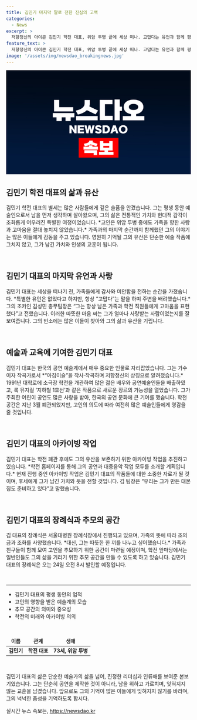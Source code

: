 ```yaml
---
title: 김민기 마지막 말로 전한 진심의 고백
categories:
  - News
excerpt: >
  저항정신의 아이콘 김민기 학전 대표, 위암 투병 끝에 세상 떠나. 고맙다는 유언과 함께 평생 예술인 지원에 힘썼던 그의 삶을 기리며, 학전은 조의금과 조화를 정중히 사양하고 추모공간을 마련했다.
feature_text: >
  저항정신의 아이콘 김민기 학전 대표, 위암 투병 끝에 세상 떠나. 고맙다는 유언과 함께 평생 예술인 지원에 힘썼던 그의 삶을 기리며, 학전은 조의금과 조화를 정중히 사양하고 추모공간을 마련했다.
image: '/assets/img/newsdao_breakingnews.jpg'
---
```


<p><img src="/assets/img/newsdao_breakingnews.jpg" alt="koreaapp 속보" /></p>

<h2 data-ke-size="size26">김민기 학전 대표의 삶과 유산</h2>

<p data-ke-size="size16">김민기 학전 대표의 별세는 많은 사람들에게 깊은 슬픔을 안겼습니다. 그는 평생 동안 예술인으로서 남을 먼저 생각하며 살아왔으며, 그의 삶은 전통적인 가치와 현대적 감각이 조화롭게 어우러진 특별한 여정이었습니다. *고인은 위암 투병 중에도 가족을 향한 사랑과 고마움을 절대 놓치지 않았습니다.* 가족과의 마지막 순간까지 함께했던 그의 이야기는 많은 이들에게 감동을 주고 있습니다. 영원히 기억될 그의 유산은 단순한 예술 작품에 그치지 않고, 그가 남긴 가치와 인생의 교훈이 됩니다.</p>

<p data-ke-size="size16">&nbsp;</p>

<h2 data-ke-size="size26">김민기 대표의 마지막 유언과 사랑</h2>

<p data-ke-size="size16">김민기 대표는 세상을 떠나기 전, 가족들에게 감사와 미안함을 전하는 순간을 가졌습니다. *특별한 유언은 없었다고 하지만, 항상 “고맙다”는 말을 하며 주변을 배려했습니다.* 그의 조카인 김성민 총무팀장은 “그는 항상 남은 가족과 학전 직원들에게 고마움을 표현했다”고 전했습니다. 이러한 따뜻한 마음 씨는 그가 얼마나 사랑받는 사람이었는지를 잘 보여줍니다. 그의 빈소에는 많은 이들이 찾아와 그의 삶과 유산을 기립니다.</p>

<p data-ke-size="size16">&nbsp;</p>

<h2 data-ke-size="size26">예술과 교육에 기여한 김민기 대표</h2>

<p data-ke-size="size16">김민기 대표는 한국의 공연 예술계에서 매우 중요한 인물로 자리잡았습니다. 그는 가수이자 작곡가로서 *“아침이슬”을 작사·작곡하며 저항정신의 상징으로 알려졌습니다.* 1991년 대학로에 소극장 학전을 개관하여 많은 젊은 배우와 공연예술인들을 배출하였고, 록 뮤지컬 ‘지하철 1호선’과 같은 작품으로 새로운 장르의 가능성을 열었습니다. 그가 주최한 어린이 공연도 많은 사랑을 받아, 한국의 공연 문화에 큰 기여를 했습니다. 학전 공간은 지난 3월 폐관되었지만, 고인의 의도에 따라 여전히 많은 예술인들에게 영감을 줄 것입니다.</p>

<p data-ke-size="size16">&nbsp;</p>

<h2 data-ke-size="size26">김민기 대표의 아카이빙 작업</h2>

<p data-ke-size="size16">김민기 대표는 학전 폐관 후에도 그의 유산을 보존하기 위한 아카이빙 작업을 추진하고 있습니다. *학전 홈페이지를 통해 그의 공연과 대중음악 작업 모두를 소개할 계획입니다.* 현재 진행 중인 아카이빙 작업은 김민기 대표의 작품들에 대한 소중한 자료가 될 것이며, 후세에게 그가 남긴 가치와 뜻을 전할 것입니다. 김 팀장은 “우리는 그가 만든 대본집도 준비하고 있다”고 말했습니다.</p>

<p data-ke-size="size16">&nbsp;</p>

<h2 data-ke-size="size26">김민기 대표의 장례식과 추모의 공간</h2>

<p data-ke-size="size16">김 대표의 장례식은 서울대병원 장례식장에서 진행되고 있으며, 가족의 뜻에 따라 조의금과 조화를 사양했습니다. *대신, 그는 따뜻한 한 끼를 나누고 싶어했습니다.* 가족과 친구들이 함께 모여 고인을 추모하기 위한 공간이 마련될 예정이며, 학전 앞마당에서는 일반인들도 그의 삶을 기리기 위한 추모 공간을 만들 수 있도록 하고 있습니다. 김민기 대표의 장례식은 오는 24일 오전 8시 발인할 예정입니다.</p>

<p data-ke-size="size16">&nbsp;</p>

<hr style="border-top: 1px solid #aaa;">

<ul>
  <li>김민기 대표의 평생 동안의 업적</li>
  <li>고인의 영향을 받은 예술계의 모습</li>
  <li>추모 공간의 의미와 중요성</li>
  <li>학전의 미래와 아카이빙 의의</li>
</ul>

<p data-ke-size="size16">&nbsp;</p>

<table style="width: 100%;">
  <thead>
    <tr>
      <td style="text-align: center; height: 17px;"><b>이름</b></td>
      <td style="text-align: center; height: 17px;"><b>관계</b></td>
      <td style="text-align: center; height: 17px;"><b>생애</b></td>
    </tr>
  </thead>
  <tbody>
    <tr>
      <td style="text-align: center; height: 17px;"><b>김민기</b></td>
      <td style="text-align: center; height: 17px;"><b>학전 대표</b></td>
      <td style="text-align: center; height: 17px;"><b>73세, 위암 투병</b></td>
    </tr>
  </tbody>
</table>

<p data-ke-size="size16">&nbsp;</p> 

<p data-ke-size="size16">김민기 대표의 삶은 단순한 예술가의 삶을 넘어, 진정한 리더십과 인류애를 보여준 본보기였습니다. 그는 단순히 공연을 제작한 것이 아니라, 남을 위하고 가르치며, 잊혀지지 않는 교훈을 남겼습니다. 앞으로도 그의 기억이 많은 이들에게 잊혀지지 않기를 바라며, 그의 넉넉한 품성을 기억하도록 합시다.</p>
실시간 뉴스 속보는, <a href="https://newsdao.kr" rel="dofollow">https://newsdao.kr</a>


